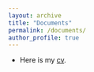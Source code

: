 ```yaml
---
layout: archive
title: "Documents"
permalink: /documents/
author_profile: true
---
```


* Here is my [cv](https://github.com/dylanrees/dylanrees.github.io/blob/master/files/CV.pdf).
